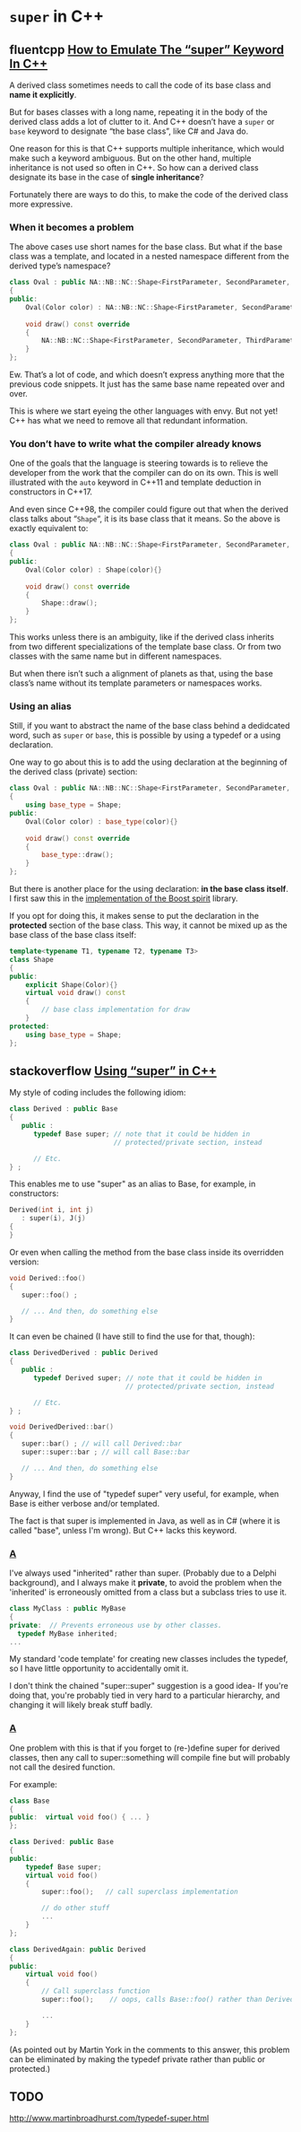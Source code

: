 # `super` in C++



## fluentcpp [How to Emulate The “super” Keyword In C++](https://www.fluentcpp.com/2017/12/26/emulate-super-base/)

A derived class sometimes needs to call the code of its base class and **name it explicitly**.

But for bases classes with a long name, repeating it in the body of the derived class adds a lot of clutter to it. And C++ doesn’t have a `super` or `base` keyword to designate “the base class”, like C# and Java do.

One reason for this is that C++ supports multiple inheritance, which would make such a keyword ambiguous. But on the other hand, multiple inheritance is not used so often in C++. So how can a derived class designate its base in the case of **single inheritance**?

Fortunately there are ways to do this, to make the code of the derived class more expressive.

### When it becomes a problem

The above cases use short names for the base class. But what if the base class was a template, and located in a nested namespace different from the derived type’s namespace?

```c++
class Oval : public NA::NB::NC::Shape<FirstParameter, SecondParameter, ThirdParameter>
{
public:
    Oval(Color color) : NA::NB::NC::Shape<FirstParameter, SecondParameter, ThirdParameter>(color){}
    
    void draw() const override
    {
        NA::NB::NC::Shape<FirstParameter, SecondParameter, ThirdParameter>::draw();
    }
};
```

Ew. That’s a lot of code, and which doesn’t express anything more that the previous code snippets. It just has the same base name repeated over and over.

This is where we start eyeing the other languages with envy. But not yet! C++ has what we need to remove all that redundant information.

### You don’t have to write what the compiler already knows

One of the goals that the language is steering towards is to relieve the developer from the work that the compiler can do on its own. This is well illustrated with the `auto` keyword in C++11 and template deduction in constructors in C++17.

And even since C++98, the compiler could figure out that when the derived class talks about “`Shape`“, it is its base class that it means. So the above is exactly equivalent to:

```C++
class Oval : public NA::NB::NC::Shape<FirstParameter, SecondParameter, ThirdParameter>
{
public:
    Oval(Color color) : Shape(color){}
    
    void draw() const override
    {
        Shape::draw();
    }
};
```

This works unless there is an ambiguity, like if the derived class inherits from two different specializations of the template base class. Or from two classes with the same name but in different namespaces.

But when there isn’t such a alignment of planets as that, using the base class’s name without its template parameters or namespaces works.

### Using an alias

Still, if you want to abstract the name of the base class behind a dedidcated word, such as `super` or `base`, this is possible by using a typedef or a using declaration.

One way to go about this is to add the using declaration at the beginning of the derived class (private) section:

```c++
class Oval : public NA::NB::NC::Shape<FirstParameter, SecondParameter, ThirdParameter>
{
    using base_type = Shape;
public:
    Oval(Color color) : base_type(color){}
    
    void draw() const override
    {
        base_type::draw();
    }
};
```

But there is another place for the using declaration: **in the base class itself**. I first saw this in the [implementation of the Boost spirit](https://github.com/boostorg/spirit/blob/9a8cded55355644c749d6511504b59c048d64de3/include/boost/spirit/home/qi/nonterminal/grammar.hpp#L45) library.

If you opt for doing this, it makes sense to put the declaration in the **protected** section of the base class. This way, it cannot be mixed up as the base class of the base class itself:

```c++
template<typename T1, typename T2, typename T3>
class Shape
{
public:
    explicit Shape(Color){}
    virtual void draw() const
    {
        // base class implementation for draw
    }
protected:
    using base_type = Shape;
};
```

## stackoverflow [Using “super” in C++](https://stackoverflow.com/questions/180601/using-super-in-c)

My style of coding includes the following idiom:

```cpp
class Derived : public Base
{
   public :
      typedef Base super; // note that it could be hidden in
                          // protected/private section, instead

      // Etc.
} ;
```

This enables me to use "super" as an alias to Base, for example, in constructors:

```cpp
Derived(int i, int j)
   : super(i), J(j)
{
}
```

Or even when calling the method from the base class inside its overridden version:

```cpp
void Derived::foo()
{
   super::foo() ;

   // ... And then, do something else
}
```

It can even be chained (I have still to find the use for that, though):

```cpp
class DerivedDerived : public Derived
{
   public :
      typedef Derived super; // note that it could be hidden in
                             // protected/private section, instead

      // Etc.
} ;

void DerivedDerived::bar()
{
   super::bar() ; // will call Derived::bar
   super::super::bar ; // will call Base::bar

   // ... And then, do something else
}
```

Anyway, I find the use of "typedef super" very useful, for example, when Base is either verbose and/or templated.

The fact is that super is implemented in Java, as well as in C# (where it is called "base", unless I'm wrong). But C++ lacks this keyword.

### [A](https://stackoverflow.com/a/180634)

I've always used "inherited" rather than super. (Probably due to a Delphi background), and I always make it **private**, to avoid the problem when the 'inherited' is erroneously omitted from a class but a subclass tries to use it.

```cpp
class MyClass : public MyBase
{
private:  // Prevents erroneous use by other classes.
  typedef MyBase inherited;
...
```

My standard 'code template' for creating new classes includes the typedef, so I have little opportunity to accidentally omit it.

I don't think the chained "super::super" suggestion is a good idea- If you're doing that, you're probably tied in very hard to a particular hierarchy, and changing it will likely break stuff badly.



### [A](https://stackoverflow.com/a/180627)

One problem with this is that if you forget to (re-)define super for derived classes, then any call to super::something will compile fine but will probably not call the desired function.

For example:

```cpp
class Base
{
public:  virtual void foo() { ... }
};

class Derived: public Base
{
public:
    typedef Base super;
    virtual void foo()
    {
        super::foo();   // call superclass implementation

        // do other stuff
        ...
    }
};

class DerivedAgain: public Derived
{
public:
    virtual void foo()
    {
        // Call superclass function
        super::foo();    // oops, calls Base::foo() rather than Derived::foo()

        ...
    }
};
```

(As pointed out by Martin York in the comments to this answer, this problem can be eliminated by making the typedef private rather than public or protected.)

## TODO

http://www.martinbroadhurst.com/typedef-super.html

